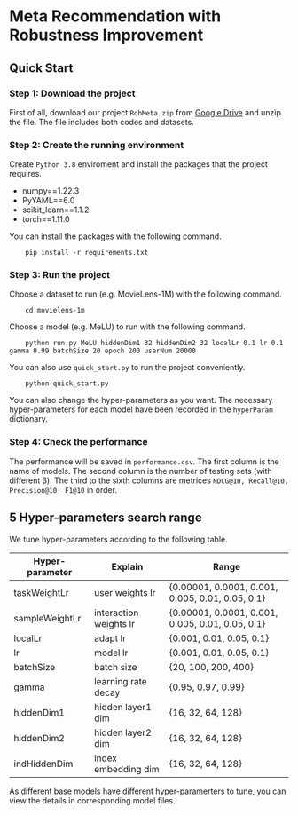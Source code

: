 # Meta Recommendation with Robustness Improvement

## Quick Start

### Step 1: Download the project

First of all, download our project `RobMeta.zip` from [Google Drive](https://drive.google.com/file/d/1Uh72K-T7oU4--wlaDRneeUIKnKHhvBtA/view?usp=sharing) and unzip the file. The file includes both codes and datasets.

### Step 2: Create the running environment

Create `Python 3.8` enviroment and install the packages that the project requires.
- numpy==1.22.3
- PyYAML==6.0 
- scikit_learn==1.1.2 
- torch==1.11.0

You can install the packages with the following command.

```
    pip install -r requirements.txt
```

### Step 3: Run the project

Choose a dataset to run (e.g. MovieLens-1M) with the following command.

```
    cd movielens-1m
```

Choose a model (e.g. MeLU) to run with the following command.

```
    python run.py MeLU hiddenDim1 32 hiddenDim2 32 localLr 0.1 lr 0.1 gamma 0.99 batchSize 20 epoch 200 userNum 20000
```

You can also use `quick_start.py` to run the project conveniently.

```
    python quick_start.py
```

You can also change the hyper-parameters as you want. The necessary hyper-parameters for each model have been recorded in the `hyperParam` dictionary.

### Step 4: Check the performance

The performance will be saved in `performance.csv`. The first column is the name of models. The second column is the number of testing sets (with different β). The third to the sixth columns are metrices `NDCG@10, Recall@10, Precision@10, F1@10` in order.


## 5 Hyper-parameters search range

We tune hyper-parameters according to the following table.

| Hyper-parameter     | Explain | Range |
| ------------------- | ---------------------------------------------------- | ------------------- |
| taskWeightLr | user weights lr | \{0.00001, 0.0001, 0.001, 0.005, 0.01, 0.05, 0.1\} |
| sampleWeightLr | interaction weights lr | \{0.00001, 0.0001, 0.001, 0.005, 0.01, 0.05, 0.1\} |
| localLr     | adapt lr | \{0.001, 0.01, 0.05, 0.1\} |
| lr   | model lr |  \{0.001, 0.01, 0.05, 0.1\} |
| batchSize | batch size |  \{20, 100, 200, 400\} |
| gamma | learning rate decay | \{0.95, 0.97, 0.99\} |
| hiddenDim1 | hidden layer1 dim | \{16, 32, 64, 128\} |
| hiddenDim2 | hidden layer2 dim | \{16, 32, 64, 128\} |
| indHiddenDim | index embedding dim | \{16, 32, 64, 128\} |

As different base models have different hyper-paramerters to tune, you can view the details in corresponding model files.

